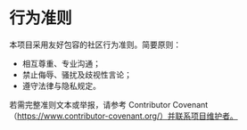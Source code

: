 # 行为准则

本项目采用友好包容的社区行为准则。简要原则：
- 相互尊重、专业沟通；
- 禁止侮辱、骚扰及歧视性言论；
- 遵守法律与隐私规定。

若需完整准则文本或举报，请参考 Contributor Covenant（https://www.contributor-covenant.org/）并联系项目维护者。
